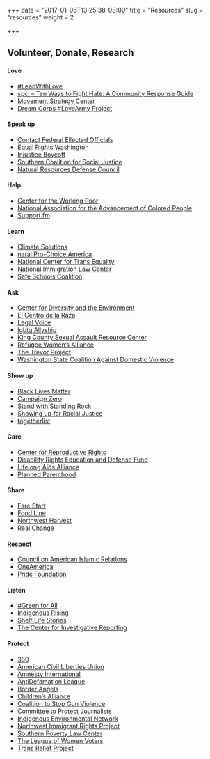 +++
date = "2017-01-06T13:25:38-08:00"
title = "Resources"
slug = "resources"
weight = 2

+++

  <h2 class="mb3">Volunteer, Donate, Research</h2>
  <div class="clearfix mb3">
    <div class="md-col lg-col-2 md-col-12 sm-col-12 mb1">
      <h4>Love</h4>
    </div>
    <div class="md-col lg-col-10 md-col-12 sm-col-12">
      <ul class="list-reset m0">
        <li class="mb1"><a href="http://leadwithlove.vision" target="blank">#LeadWithLove</a></li>
        <li class="mb1"><a href="http://goo.gl/iC5ued" target="blank"><span class="caps">spcl</span> &ndash;	Ten Ways to Fight Hate: A Community Response Guide</a></li>
        <li class="mb1"><a href="http://movementstrategy.org" target="blank">Movement Strategy Center</a></li>
        <li class="mb1"><a href="http://thedreamcorps.org" target="blank">Dream Corps #LoveArmy Project</a></li>
      </ul>
    </div>
  </div>
  <div class="clearfix mb3">
    <div class="md-col lg-col-2 md-col-12 sm-col-12 mb1">
      <h4>Speak up</h4>
    </div>
    <div class="md-col lg-col-10 md-col-12 sm-col-12">
      <ul class="list-reset m0">
        <li class="mb1"><a href="http://usa.gov/elected-officials" target="blank">Contact Federal Ellected Officials</a></li>
        <li class="mb1"><a href="http://equalrightswashington.org" target="blank">Equal Rights Washington</a></li>
        <li class="mb1"><a href="http://injusticeboycott.com" target="blank">Injustice Boycott</a></li>
        <li class="mb1"><a href="http://southerncoalition.org" target="blank">Southern Coalition for Social Justice</a></li>
        <li class="mb1"><a href="http://nrdc.org" target="blank">Natural Resources Defense Council</a></li>
      </ul>
    </div>
  </div>
  <div class="clearfix mb3">
    <div class="md-col lg-col-2 md-col-12 sm-col-12 mb1">
      <h4>Help</h4>
    </div>
    <div class="md-col lg-col-10 md-col-12 sm-col-12">
      <ul class="list-reset m0">
        <li class="mb1"><a href="http://centerfortheworkingpoor.org" target="blank">Center for the Working Poor</a></li>
        <li class="mb1"><a href="http://naacp.org" target="blank">National Association for the Advancement of Colored People</a></li>
        <li class="mb1"><a href="http://support.fm" target="blank">Support.fm</a></li>
      </ul>
    </div>
  </div>
  <div class="clearfix mb3">
    <div class="md-col lg-col-2 md-col-12 sm-col-12 mb1">
      <h4>Learn</h4>
    </div>
    <div class="md-col lg-col-10 md-col-12 sm-col-12">
      <ul class="list-reset m0">
        <li class="mb1"><a href="http://climatesolutions.org" target="blank">Climate Solutions</a></li>
        <li class="mb1"><a href="http://prochoiceamerica.org" target="blank"><span class="caps">naral</span> Pro-Choice America</a></li>
        <li class="mb1"><a href="http://transequality.org" target="blank">National Center for Trans Equality</a></li>
        <li class="mb1"><a href="http://nilc.org" target="blank">National Immigration Law Center</a></li>
        <li class="mb1"><a href="http://safeschoolscoalition.org" target="blank">Safe Schools Coalition</a></li>
      </ul>
    </div>
  </div>
  <div class="clearfix mb3">
    <div class="md-col lg-col-2 md-col-12 sm-col-12 mb1">
      <h4>Ask</h4>
    </div>
    <div class="md-col lg-col-10 md-col-12 sm-col-12">
      <ul class="list-reset m0">
        <li class="mb1"><a href="http://cdeinspires.org" target="blank">Center for Diversity and the
  Environment</a></li>
        <li class="mb1"><a href="http://elcentrodelaraza.org" target="blank">El Centro de la Raza</a></li>
        <li class="mb1"><a href="http://legalvoice.org" target="blank">Legal Voice</a></li>
        <li class="mb1"><a href="http://allyship.org" target="blank"><span class="caps">lgbtq</span> Allyship</a></li>
        <li class="mb1"><a href="http://kcsarc.org" target="blank">King County Sexual Assault
  Resource Center</a></li>
        <li class="mb1"><a href="http://rewa.org" target="blank">Refugee Women’s Alliance</a></li>
        <li class="mb1"><a href="http://thetrevorproject.org" target="blank">The Trevor Project</a></li>
        <li class="mb1"><a href="http://wscadv.org" target="blank">Washington State Coalition Against Domestic Violence</a></li>
      </ul>
    </div>
  </div>
  <div class="clearfix mb3">
    <div class="md-col lg-col-2 md-col-12 sm-col-12 mb1">
      <h4>Show up</h4>
    </div>
    <div class="md-col lg-col-10 md-col-12 sm-col-12">
      <ul class="list-reset m0">
        <li class="mb1"><a href="http://blacklivesmatter.com" target="blank">Black Lives Matter</a></li>
        <li class="mb1"><a href="http://joincampaignzero.org" target="blank">Campaign Zero</a></li>
        <li class="mb1"><a href="http://standwithstandingrock.net" target="blank">Stand with Standing Rock</a></li>
        <li class="mb1"><a href="http://showingupforracialjustice.org" target="blank">Showing up for Racial Justice</a></li>
        <li class="mb1"><a href="http://togetherlist.com" target="blank">togetherlist</a></li>
      </ul>
    </div>
  </div>
  <div class="clearfix mb3">
    <div class="md-col lg-col-2 md-col-12 sm-col-12 mb1">
      <h4>Care</h4>
    </div>
    <div class="md-col lg-col-10 md-col-12 sm-col-12">
      <ul class="list-reset m0">
        <li class="mb1"><a href="http://reproductiverights.org" target="blank">Center for Reproductive Rights</a></li>
        <li class="mb1"><a href="http://dredf.org" target="blank">Disability Rights Education and Defense Fund</a></li>
        <li class="mb1"><a href="http://llaa.org" target="blank">Lifelong Aids Alliance</a></li>
        <li class="mb1"><a href="http://plannedparenthood.org" target="blank">Planned Parenthood</a></li>
      </ul>
    </div>
  </div>
  <div class="clearfix mb3">
    <div class="md-col lg-col-2 md-col-12 sm-col-12 mb1">
      <h4>Share</h4>
    </div>
    <div class="md-col lg-col-10 md-col-12 sm-col-12">
      <ul class="list-reset m0">
        <li class="mb1"><a href="http://farestart.org" target="blank">Fare Start</a></li>
        <li class="mb1"><a href="http://foodlifeline.org" target="blank">Food Line</a></li>
        <li class="mb1"><a href="http://northwestharvest.org" target="blank">Northwest Harvest</a></li>
        <li class="mb1"><a href="http://realchangenews.org" target="blank">Real Change</a></li>
      </ul>
    </div>
  </div>
  <div class="clearfix mb3">
    <div class="md-col lg-col-2 md-col-12 sm-col-12 mb1">
      <h4>Respect</h4>
    </div>
    <div class="md-col lg-col-10 md-col-12 sm-col-12">
      <ul class="list-reset m0">
        <li class="mb1"><a href="http://cair.com" target="blank">Council on American Islamic
  Relations</a></li>
        <li class="mb1"><a href="http://weareoneamerica.org" target="blank">OneAmerica</a></li>
        <li class="mb1"><a href="http://pridefoundation.org" target="blank">Pride Foundation</a></li>
      </ul>
    </div>
  </div>
  <div class="clearfix mb3">
    <div class="md-col lg-col-2 md-col-12 sm-col-12 mb1">
      <h4>Listen</h4>
    </div>
    <div class="md-col lg-col-10 md-col-12 sm-col-12">
      <ul class="list-reset m0">
        <li class="mb1"><a href="http://greenforall.org" target="blank">#Green for All</a></li>
        <li class="mb1"><a href="http://indigenousrising.org" target="blank">Indigenous Rising</a></li>
        <li class="mb1"><a href="http://shelflifestories.com" target="blank">Shelf Life Stories</a></li>
        <li class="mb1"><a href="http://revealnews.org" target="blank">The Center for Investigative
  Reporting</a></li>
      </ul>
    </div>
  </div>
  <div class="clearfix mb3">
    <div class="md-col lg-col-2 md-col-12 sm-col-12 mb1">
      <h4>Protect</h4>
    </div>
    <div class="md-col lg-col-10 md-col-12 sm-col-12">
      <ul class="list-reset m0">
        <li class="mb1"><a href="http://350.org" target="blank">350</a></li>
        <li class="mb1"><a href="http://aclu.org" target="blank">American Civil Liberties Union</a></li>
        <li class="mb1"><a href="http://amnestyusa.org" target="blank">Amnesty International</a></li>
        <li class="mb1"><a href="http://adl.org" target="blank">AntiDefamation League</a></li>
        <li class="mb1"><a href="http://borderangels.org" target="blank">Border Angels</a></li>
        <li class="mb1"><a href="http://childrensalliance.org" target="blank">Children’s Alliance</a></li>
        <li class="mb1"><a href="http://csgv.org" target="blank">Coalition to Stop Gun Violence</a></li>
        <li class="mb1"><a href="http://cpj.org" target="blank">Committee to Protect Journalists</a></li>
        <li class="mb1"><a href="http://ienearth.org" target="blank">Indigenous Environmental Network</a></li>
        <li class="mb1"><a href="http://nwirp.org" target="blank">Northwest Immigrant Rights Project</a></li>
        <li class="mb1"><a href="http://splcenter.org" target="blank">Southern Poverty Law Center</a></li>
        <li class="mb1"><a href="http://lwv.org" target="blank">The League of Women Voters</a></li>
        <li class="mb1"><a href="http://transrelief.com" target="blank">Trans Relief Project</a></li>
      </ul>
    </div>
  </div>
